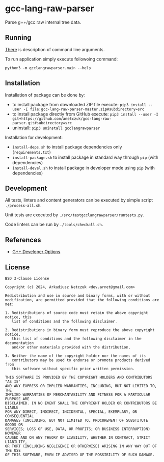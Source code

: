 # gcc-lang-raw-parser

Parse g++/gcc raw internal tree data.


## Running

[There](doc/cmdargs.md) is description of command line arguments.

To run application simply execute followoing command:
```
python3 -m gcclangrawparser.main --help
```


## Installation

Installation of package can be done by:
 - to install package from downloaded ZIP file execute: `pip3 install --user -I file:gcc-lang-raw-parser-master.zip#subdirectory=src`
 - to install package directly from GitHub execute: `pip3 install --user -I git+https://github.com/anetczuk/gcc-lang-raw-parser.git#subdirectory=src`
 - uninstall: `pip3 uninstall gcclangrawparser`

Installation for development:
 - `install-deps.sh` to install package dependencies only (`requirements.txt`)
 - `install-package.sh` to install package in standard way through `pip` (with dependencies)
 - `install-devel.sh` to install package in developer mode using `pip` (with dependencies)


## Development

All tests, linters and content generators can be executed by simple script `./process-all.sh`.

Unit tests are executed by `./src/testgcclangrawparser/runtests.py`.

Code linters can be run by `./tools/checkall.sh`.


## References

- [G++ Developer Options](https://gcc.gnu.org/onlinedocs/gcc-13.1.0/gcc/Developer-Options.html#index-fdump-lang-all)


## License

```
BSD 3-Clause License

Copyright (c) 2024, Arkadiusz Netczuk <dev.arnet@gmail.com>

Redistribution and use in source and binary forms, with or without
modification, are permitted provided that the following conditions are met:

1. Redistributions of source code must retain the above copyright notice, this
   list of conditions and the following disclaimer.

2. Redistributions in binary form must reproduce the above copyright notice,
   this list of conditions and the following disclaimer in the documentation
   and/or other materials provided with the distribution.

3. Neither the name of the copyright holder nor the names of its
   contributors may be used to endorse or promote products derived from
   this software without specific prior written permission.

THIS SOFTWARE IS PROVIDED BY THE COPYRIGHT HOLDERS AND CONTRIBUTORS "AS IS"
AND ANY EXPRESS OR IMPLIED WARRANTIES, INCLUDING, BUT NOT LIMITED TO, THE
IMPLIED WARRANTIES OF MERCHANTABILITY AND FITNESS FOR A PARTICULAR PURPOSE ARE
DISCLAIMED. IN NO EVENT SHALL THE COPYRIGHT HOLDER OR CONTRIBUTORS BE LIABLE
FOR ANY DIRECT, INDIRECT, INCIDENTAL, SPECIAL, EXEMPLARY, OR CONSEQUENTIAL
DAMAGES (INCLUDING, BUT NOT LIMITED TO, PROCUREMENT OF SUBSTITUTE GOODS OR
SERVICES; LOSS OF USE, DATA, OR PROFITS; OR BUSINESS INTERRUPTION) HOWEVER
CAUSED AND ON ANY THEORY OF LIABILITY, WHETHER IN CONTRACT, STRICT LIABILITY,
OR TORT (INCLUDING NEGLIGENCE OR OTHERWISE) ARISING IN ANY WAY OUT OF THE USE
OF THIS SOFTWARE, EVEN IF ADVISED OF THE POSSIBILITY OF SUCH DAMAGE.
```
